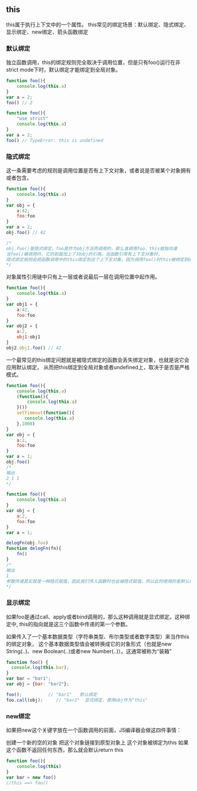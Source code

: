 
## this

this属于执行上下文中的一个属性。
this常见的绑定场景：默认绑定、隐式绑定、显示绑定、new绑定、箭头函数绑定

### 默认绑定
  
独立函数调用，this的绑定规则完全取决于调用位置，但是只有foo()运行在非strict mode下时，默认绑定才能绑定到全局对象。

```js
function foo(){
    console.log(this.a)
}
var a = 2;
foo() // 2

function foo(){
    "use strict"
    console.log(this.a)
}
var a = 2;
foo() // TypeError: this is undefined
```

### 隐式绑定

这一条需要考虑的规则是调用位置是否有上下文对象，或者说是否被某个对象拥有或者包含。

```js
function foo(){
    console.log(this.a)
}
var obj = {
    a:42,
    foo:foo
}
var a = 2;
obj.foo() // 42

/*
obj.foo()是隐式绑定。foo是作为obj方法而调用的，那么谁调用foo，this就指向谁
当foo()被调用时，它的前面加上了对obj的引用。当函数引用有上下文对象时，
隐式绑定规则会把函数调用中的this绑定到这个上下文对象。因为调用foo()时this被绑定到obj，因此this.a和obj.a是一样的。
*/
```
对象属性引用链中只有上一层或者说最后一层在调用位置中起作用。

```js
function foo(){
    console.log(this.a)
}
var obj1 = {
    a:42,
    foo:foo
}
var obj2 = {
    a:2,
    obj1:obj1
}
obj2.obj1.foo() // 42
```

一个最常见的this绑定问题就是被隐式绑定的函数会丢失绑定对象，也就是说它会应用默认绑定，
从而把this绑定到全局对象或者undefined上，取决于是否是严格模式。

```js
function foo(){
    console.log(this.a)
    (function(){
        console.log(this.a)
    }())
    setTimeout(function(){
       console.log(this.a)
    },1000)
}
var obj = {
    a:2,
    foo:foo
}
var a = 1;
obj.foo()
/*
输出
2 1 1
*/
```

```js
function foo(){
    console.log(this.a)
}
var obj = {
    a:2,
    foo:foo
}
var a = 1;

delogFn(obj.foo)
function delogFn(fn){
    fn()
}
/*
输出
1
参数传递其实就是一种隐式赋值，因此我们传入函数时也会被隐式赋值，所以此时使用的是默认绑定规则，引用的是foo本身。
*/
```

### 显示绑定

如果foo是通过call、apply或者bind调用的，那么这种调用就是显式绑定。这种绑定中,
this的指向就是这三个函数中传递的第一个参数。

如果传入了一个基本数据类型（字符串类型、布尔类型或者数字类型）来当作this的绑定对象，
这个基本数据类型值会被转换成它的对象形式（也就是new String(..)、new Boolean(..)或者new Number(..)）。这通常被称为“装箱”

```js
function foo() { 
  console.log(this.bar); 
} 
var bar = "bar1"; 
var obj = {bar: "bar2"}; 

foo();          // "bar1"   默认绑定
foo.call(obj);     // "bar2"  显式绑定，使用obj作为"this" 
```
### new绑定

如果把new这个关键字放在一个函数调用的前面，JS编译器会做这四件事情：

创建一个新的空的对象
把这个对象链接到原型对象上
这个对象被绑定为this
如果这个函数不返回任何东西，那么就会默认return this

```js
function foo(){
    console.log(this)
}
var bar = new foo()
//this ==> foo()
```
